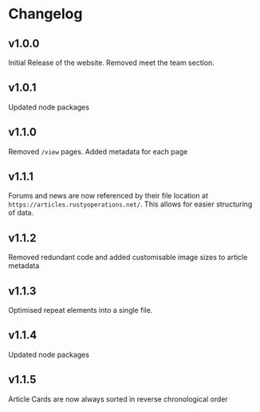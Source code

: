 # Changelog

## v1.0.0
Initial Release of the website. Removed meet the team section.

## v1.0.1
Updated node packages

## v1.1.0
Removed `/view` pages.
Added metadata for each page

## v1.1.1
Forums and news are now referenced by their file location at `https://articles.rustyoperations.net/`. This allows for easier structuring of data.

## v1.1.2
Removed redundant code and added customisable image sizes to article metadata

## v1.1.3
Optimised repeat elements into a single file.

## v1.1.4
Updated node packages

## v1.1.5
Article Cards are now always sorted in reverse chronological order